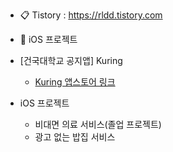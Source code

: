 
- 📋 Tistory : https://rldd.tistory.com   <br>

* 🍎 iOS 프로젝트
* [건국대학교 공지앱] Kuring
   * [Kuring 앱스토어 링크](https://apps.apple.com/kr/app/%EC%BF%A0%EB%A7%81-%EA%B1%B4%EA%B5%AD%EB%8C%80%ED%95%99%EA%B5%90-%EA%B3%B5%EC%A7%80%EC%95%B1/id1609873520)

* iOS 프로젝트
   * 비대면 의료 서비스(졸업 프로젝트)
   * 광고 없는 밥집 서비스 
